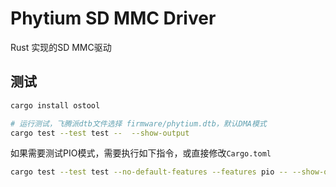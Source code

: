 # Phytium SD MMC Driver

Rust 实现的SD MMC驱动

## 测试


```bash
cargo install ostool

# 运行测试，飞腾派dtb文件选择 firmware/phytium.dtb，默认DMA模式
cargo test --test test --  --show-output
```
如果需要测试PIO模式，需要执行如下指令，或直接修改`Cargo.toml`
```bash
cargo test --test test --no-default-features --features pio -- --show-output 
```
